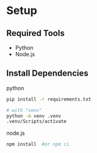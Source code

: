 # Setup

## Required Tools

- Python
- Node.js

## Install Dependencies

python

```sh
pip install -r requirements.txt

# with "venv"
python -m venv .venv
.venv/Scripts/activate
```

node.js

```sh
npm install  #or npm ci
```


